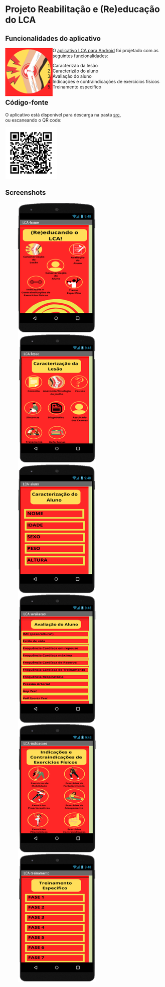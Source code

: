 # Projeto Reabilitação e (Re)educação do LCA


## Funcionalidades do aplicativo
<img src="images/lca-icon.png" align="left"/>

O [aplicativo LCA para Android](src/LCA.apk) foi projetado com as seguintes funcionalidades:

1. Caracterizão da lesão
2. Caracterizão do aluno
3. Avaliação do aluno
4. Indicações e contraindicações de exercícios físicos
5. Treinamento específico

## Código-fonte
O aplicativo está disponível para descarga na pasta [src](src/),  
ou escaneando o QR code:

![](images/lca-qr.png)

## Screenshots

<figure> <img src="images/lca-app01.png" align="left" width="250"> </figure>  

<figure> <img src="images/lca-app02.png" align="left" width="250"> </figure>  

<figure> <img src="images/lca-app03.png" align="left" width="250"> </figure>  

<figure> <img src="images/lca-app04.png" align="left" width="250"> </figure>  

<figure> <img src="images/lca-app05.png" align="left" width="250"> </figure>  

<figure> <img src="images/lca-app06.png" align="left" width="250"> </figure>  

